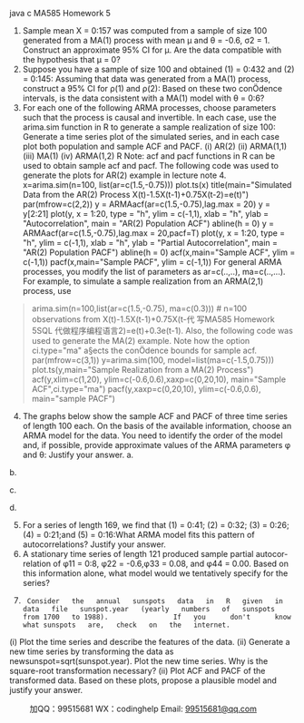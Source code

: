java c
MA585 
Homework 5 
1. Sample mean X = 0:157 was computed from a sample of size 100 generated from a MA(1) process with mean μ and θ = -0.6, σ2 =   1. Construct   an approximate   95%   CI   for   μ. Are   the   data   compatible   with   the   hypothesis   that   μ   =   0? 
2. Suppose you have a sample of size 100 and obtained (1) = 0:432 and (2) = 0:145: Assuming that data was generated from a MA(1) process, construct a 95% CI for ρ(1) and ρ(2): Based on these two conÖdence intervals, is the data consistent with a MA(1) model with θ = 0:6?
3. For each one of the following ARMA processes, choose parameters such that the process is causal and invertible. In each case, use the arima.sim function in R to generate a sample realization of size 100: Generate a time series plot of the simulated series, and in each case plot both population and sample ACF and PACF.
(i) AR(2)
(ii) ARMA(1,1)
(iii) MA(1)
(iv) ARMA(1,2)
R Note: acf and pacf functions in R can be used to obtain sample acf and pacf. The following code was used to generate the plots for AR(2) example in lecture note 4.
x=arima.sim(n=100, list(ar=c(1.5,-0.75)))
plot.ts(x)
title(main="Simulated Data from the AR(2) Process X(t)-1.5X(t-1)+0.75X(t-2)=e(t)")
par(mfrow=c(2,2))
y = ARMAacf(ar=c(1.5,-0.75),lag.max = 20)
y = y[2:21]
plot(y, x = 1:20, type = "h", ylim = c(-1,1), xlab = "h",
ylab = "Autocorrelation", main = "AR(2) Population ACF")
abline(h = 0)
y = ARMAacf(ar=c(1.5,-0.75),lag.max = 20,pacf=T)
plot(y, x = 1:20, type = "h", ylim = c(-1,1), xlab = "h",
ylab = "Partial Autocorrelation", main = "AR(2) Population PACF")
abline(h = 0)
acf(x,main="Sample ACF", ylim = c(-1,1))
pacf(x,main="Sample PACF", ylim = c(-1,1))
For general ARMA processes, you modify the list of parameters as ar=c(..,..),
ma=c(..,...). For example, to simulate a sample realization from an ARMA(2,1)
process, use
>arima.sim(n=100,list(ar=c(1.5,-0.75), ma=c(0.3))) # n=100 observations
from X(t)-1.5X(t-1)+0.75X(t-代 写MA585 Homework 5SQL
代做程序编程语言2)=e(t)+0.3e(t-1).
Also, the following code was used to generate the MA(2) example. Note
how the option ci.type="ma" a§ects the conÖdence bounds for sample acf.
par(mfrow=c(3,1))
y=arima.sim(100, model=list(ma=c(-1.5,0.75)))
plot.ts(y,main="Sample Realization from a MA(2) Process")
acf(y,xlim=c(1,20), ylim=c(-0.6,0.6),xaxp=c(0,20,10), main="Sample ACF",ci.type="ma")
pacf(y,xaxp=c(0,20,10), ylim=c(-0.6,0.6), main="sample PACF")
4. The graphs below show the sample ACF and PACF of three time series of length 100 each. On the basis of the available information, choose an ARMA model for the data. You need to identify the order of the model and, if possible, provide approximate values of the ARMA parameters φ and θ: Justify your answer.
a.

b.

c.

d.

5. For a series of length 169, we find that (1) = 0:41; (2) = 0:32; (3) = 0:26; (4) = 0:21;and (5) = 0:16:What ARMA model fits this pattern of autocorrelations? Justify your answer.
6. A stationary time series of length 121 produced sample partial autocor-relation of φ11 = 0:8, φ22 = -0.6,φ33      =   0.08,   and   φ44      =   0.00.    Based   on   this information   alone,   what   model   would   we   tentatively   specify   for   the   series? 
7.      Consider   the   annual   sunspots   data   in   R   given   in   data   file   sunspot.year   (yearly   numbers   of   sunspots   from 1700   to 1988).                If   you      don't      know   what sunspots   are,   check   on   the   internet. 
(i)   Plot   the   time   series   and   describe   the   features   of   the   data.
(ii) Generate   a   new   time   series   by   transforming   the   data   as   newsunspot=sqrt(sunspot.year).   Plot   the   new   time   series.         Why   is   the   square-root   transformation   necessary? 
(ii)   Plot   ACF   and   PACF   of   the   transformed   data. Based   on   these   plots,   propose   a   plausible   model   and justify   your   answer. 





         
加QQ：99515681  WX：codinghelp  Email: 99515681@qq.com
